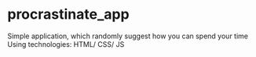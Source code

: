 # procrastinate_app
 Simple application, which randomly suggest how you can spend your time
 Using technologies: HTML/ CSS/ JS

